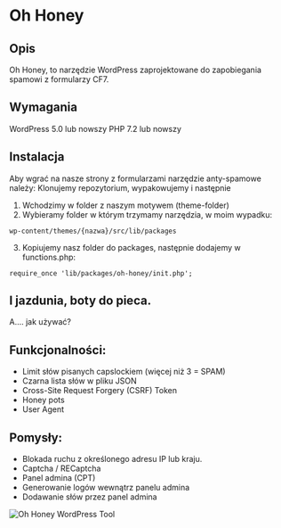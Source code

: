# Oh Honey

## Opis
Oh Honey, to narzędzie WordPress zaprojektowane do zapobiegania spamowi z formularzy CF7.

## Wymagania
WordPress 5.0 lub nowszy
PHP 7.2 lub nowszy

## Instalacja
Aby wgrać na nasze strony z formularzami narzędzie anty-spamowe należy:
Klonujemy repozytorium, wypakowujemy i następnie
1. Wchodzimy w folder z naszym motywem (theme-folder)
2. Wybieramy folder w którym trzymamy narzędzia, w moim wypadku:
```
wp-content/themes/{nazwa}/src/lib/packages
```
3. Kopiujemy nasz folder do packages, następnie dodajemy w functions.php:
```
require_once 'lib/packages/oh-honey/init.php';
```

## I jazdunia, boty do pieca.

A.... jak używać? 
## Funkcjonalności:
- Limit słów pisanych capslockiem (więcej niż 3 = SPAM)
- Czarna lista słów w pliku JSON
- Cross-Site Request Forgery (CSRF) Token 
- Honey pots
- User Agent

## Pomysły:
- Blokada ruchu z określonego adresu IP lub kraju.
- Captcha / RECaptcha
- Panel admina (CPT)
- Generowanie logów wewnątrz panelu admina
- Dodawanie słów przez panel admina

![Oh Honey WordPress Tool](https://i.ibb.co/946qW0Y/d35dba84-039f-4512-8a91-6e109ebc26fa-1.webp)
